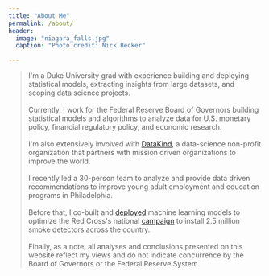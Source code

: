 ```yaml
---
title: "About Me"
permalink: /about/
header:
  image: "niagara_falls.jpg"
  caption: "Photo credit: Nick Becker"

---
```


>I'm a Duke University grad with experience building and deploying statistical models, extracting insights from large datasets, and scoping data science projects.<br><br>Currently, I work for the Federal Reserve Board of Governors building statistical models and algorithms to analyze data for U.S. monetary policy, financial regulatory policy, and economic research. <br><br>I'm also extensively involved with [DataKind](http://www.datakind.org/), a data-science non-profit organization that partners with mission driven organizations to improve the world. <br><br>I recently led a 30-person team to analyze and provide data driven recommendations to improve young adult employment and education programs in Philadelphia. <br><br>Before that, I co-built and [deployed](http://home-fire-risk.github.io/smoke_alarm_map/) machine learning models to optimize the Red Cross's national [campaign](http://www.redcross.org/get-help/prepare-for-emergencies/types-of-emergencies/fire/prevent-home-fire) to install 2.5 million smoke detectors across the country. <br><br>Finally, as a note, all analyses and conclusions presented on this website reflect my views and do not indicate concurrence by the Board of Governors or the Federal Reserve System.
